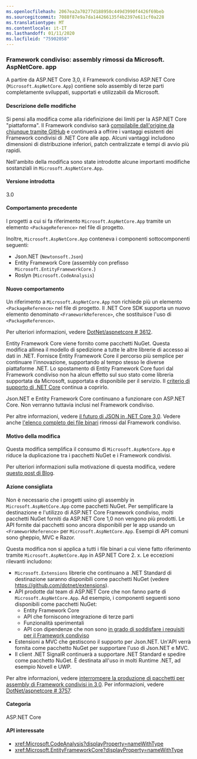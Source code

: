 ```yaml
---
ms.openlocfilehash: 2067ea2a70277d188950c449d3990f4426f69beb
ms.sourcegitcommit: 7088f87e9a7da144266135f4b2397e611cf0a228
ms.translationtype: MT
ms.contentlocale: it-IT
ms.lasthandoff: 01/11/2020
ms.locfileid: "75902058"
---
```

### <a name="shared-framework-assemblies-removed-from-microsoftaspnetcoreapp"></a>Framework condiviso: assembly rimossi da Microsoft. AspNetCore. app

A partire da ASP.NET Core 3,0, il Framework condiviso ASP.NET Core (`Microsoft.AspNetCore.App`) contiene solo assembly di terze parti completamente sviluppati, supportati e utilizzabili da Microsoft.

#### <a name="change-description"></a>Descrizione delle modifiche

Si pensi alla modifica come alla ridefinizione dei limiti per la ASP.NET Core "piattaforma". Il Framework condiviso sarà [compilabile dall'origine da chiunque tramite GitHub](https://github.com/dotnet/source-build) e continuerà a offrire i vantaggi esistenti dei Framework condivisi di .NET Core alle app. Alcuni vantaggi includono dimensioni di distribuzione inferiori, patch centralizzate e tempi di avvio più rapidi.

Nell'ambito della modifica sono state introdotte alcune importanti modifiche sostanziali in `Microsoft.AspNetCore.App`.

#### <a name="version-introduced"></a>Versione introdotta

3.0

#### <a name="old-behavior"></a>Comportamento precedente

I progetti a cui si fa riferimento `Microsoft.AspNetCore.App` tramite un elemento `<PackageReference>` nel file di progetto.

Inoltre, `Microsoft.AspNetCore.App` conteneva i componenti sottocomponenti seguenti:

- Json.NET (`Newtonsoft.Json`)
- Entity Framework Core (assembly con prefisso `Microsoft.EntityFrameworkCore.`)
- Roslyn (`Microsoft.CodeAnalysis`)

#### <a name="new-behavior"></a>Nuovo comportamento

Un riferimento a `Microsoft.AspNetCore.App` non richiede più un elemento `<PackageReference>` nel file di progetto. Il .NET Core SDK supporta un nuovo elemento denominato `<FrameworkReference>`, che sostituisce l'uso di `<PackageReference>`.

Per ulteriori informazioni, vedere [DotNet/aspnetcore # 3612](https://github.com/dotnet/aspnetcore/issues/3612).

Entity Framework Core viene fornito come pacchetti NuGet. Questa modifica allinea il modello di spedizione a tutte le altre librerie di accesso ai dati in .NET. Fornisce Entity Framework Core il percorso più semplice per continuare l'innovazione, supportando al tempo stesso le diverse piattaforme .NET. Lo spostamento di Entity Framework Core fuori dal Framework condiviso non ha alcun effetto sul suo stato come libreria supportata da Microsoft, supportata e disponibile per il servizio. Il [criterio di supporto di .NET Core](https://www.microsoft.com/net/platform/support-policy) continua a coprirlo.

Json.NET e Entity Framework Core continuano a funzionare con ASP.NET Core. Non verranno tuttavia inclusi nel Framework condiviso.

Per altre informazioni, vedere [il futuro di JSON in .NET Core 3,0](https://github.com/dotnet/announcements/issues/90). Vedere anche [l'elenco completo dei file binari](https://github.com/dotnet/aspnetcore/issues/3755) rimossi dal Framework condiviso.

#### <a name="reason-for-change"></a>Motivo della modifica

Questa modifica semplifica il consumo di `Microsoft.AspNetCore.App` e riduce la duplicazione tra i pacchetti NuGet e i Framework condivisi.

Per ulteriori informazioni sulla motivazione di questa modifica, vedere [questo post di Blog](https://blogs.msdn.microsoft.com/webdev/2018/10/29/a-first-look-at-changes-coming-in-asp-net-core-3-0).

#### <a name="recommended-action"></a>Azione consigliata

Non è necessario che i progetti usino gli assembly in `Microsoft.AspNetCore.App` come pacchetti NuGet. Per semplificare la destinazione e l'utilizzo di ASP.NET Core Framework condiviso, molti pacchetti NuGet forniti da ASP.NET Core 1,0 non vengono più prodotti. Le API fornite dai pacchetti sono ancora disponibili per le app usando un `<FrameworkReference>` per `Microsoft.AspNetCore.App`. Esempi di API comuni sono gheppio, MVC e Razor.

Questa modifica non si applica a tutti i file binari a cui viene fatto riferimento tramite `Microsoft.AspNetCore.App` in ASP.NET Core 2. x. Le eccezioni rilevanti includono:

- `Microsoft.Extensions` librerie che continuano a .NET Standard di destinazione saranno disponibili come pacchetti NuGet (vedere https://github.com/dotnet/extensions).
- API prodotte dal team di ASP.NET Core che non fanno parte di `Microsoft.AspNetCore.App`. Ad esempio, i componenti seguenti sono disponibili come pacchetti NuGet:
  - Entity Framework Core
  - API che forniscono integrazione di terze parti
  - Funzionalità sperimentali
  - API con dipendenze che non sono [in grado di soddisfare i requisiti per il Framework condiviso](https://github.com/dotnet/aspnetcore/blob/4e44e5bcbedd961cc0d4f6b846699c7c494f5597/docs/SharedFramework.md)
- Estensioni a MVC che gestiscono il supporto per Json.NET. Un'API verrà fornita come pacchetto NuGet per supportare l'uso di Json.NET e MVC.
- Il client .NET SignalR continuerà a supportare .NET Standard e spedire come pacchetto NuGet. È destinata all'uso in molti Runtime .NET, ad esempio Novell e UWP.

Per altre informazioni, vedere [interrompere la produzione di pacchetti per assembly di Framework condivisi in 3,0](https://github.com/dotnet/aspnetcore/issues/3756). Per informazioni, vedere [DotNet/aspnetcore # 3757](https://github.com/dotnet/aspnetcore/issues/3757).

#### <a name="category"></a>Categoria

ASP.NET Core

#### <a name="affected-apis"></a>API interessate

- <xref:Microsoft.CodeAnalysis?displayProperty=nameWithType>
- <xref:Microsoft.EntityFrameworkCore?displayProperty=nameWithType>

<!--

#### Affected APIs

- `N:Microsoft.CodeAnalysis`
- `N:Microsoft.EntityFrameworkCore`

-->
